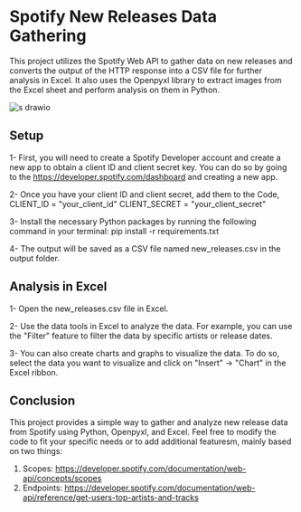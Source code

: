 # Spotify New Releases Data Gathering
This project utilizes the Spotify Web API to gather data on new releases and converts the output of the HTTP response into a CSV file for further analysis in Excel. It also uses the Openpyxl library to extract images from the Excel sheet and perform analysis on them in Python.


![s drawio](https://user-images.githubusercontent.com/86083079/231360707-d96f7b81-4f0a-491b-aff6-db65a50daef8.png)


## Setup
1- First, you will need to create a Spotify Developer account and create a new app to obtain a client ID and client secret key. You can do so by going to the https://developer.spotify.com/dashboard and creating a new app.

2- Once you have your client ID and client secret, add them to the Code,
CLIENT_ID = "your_client_id"
CLIENT_SECRET = "your_client_secret"

3- Install the necessary Python packages by running the following command in your terminal:
pip install -r requirements.txt

4- The output will be saved as a CSV file named new_releases.csv in the output folder.


## Analysis in Excel

1- Open the new_releases.csv file in Excel.

2- Use the data tools in Excel to analyze the data. For example, you can use the "Filter" feature to filter the data by specific artists or release dates.

3- You can also create charts and graphs to visualize the data. To do so, select the data you want to visualize and click on "Insert" -> "Chart" in the Excel ribbon.

## Conclusion

This project provides a simple way to gather and analyze new release data from Spotify using Python, Openpyxl, and Excel. Feel free to modify the code to fit your specific needs or to add additional featuresm, mainly based on two things:

1. Scopes: https://developer.spotify.com/documentation/web-api/concepts/scopes
2. Endpoints: https://developer.spotify.com/documentation/web-api/reference/get-users-top-artists-and-tracks





